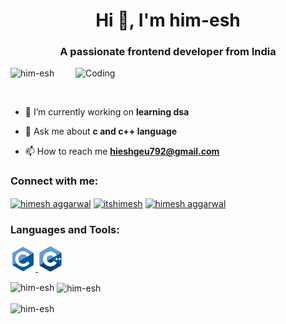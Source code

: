 
<h1 align="center">Hi 👋, I'm him-esh</h1>
<h3 align="center">A passionate frontend developer from India</h3>
<img align="right" alt="Coding" width="400" src="https://cdn.dribbble.com/users/1162077/screenshots/3848914/programmer.gif">

<p align="left"> <img src="https://komarev.com/ghpvc/?username=him-esh&label=Profile%20views&color=0e75b6&style=flat" alt="him-esh" /> </p>

<p align="left"> <a href="https://twitter.com/" target="blank"><img src="https://img.shields.io/twitter/follow/?logo=twitter&style=for-the-badge" alt="" /></a> </p>

- 🔭 I’m currently working on **learning dsa**

- 💬 Ask me about **c and c++ language**

- 📫 How to reach me **hieshgeu792@gmail.com**

<h3 align="left">Connect with me:</h3>
<p align="left">
<a href="https://linkedin.com/in/himesh aggarwal" target="blank"><img align="center" src="https://raw.githubusercontent.com/rahuldkjain/github-profile-readme-generator/master/src/images/icons/Social/linked-in-alt.svg" alt="himesh aggarwal" height="30" width="40" /></a>
<a href="https://www.codechef.com/users/itshimesh" target="blank"><img align="center" src="https://cdn.jsdelivr.net/npm/simple-icons@3.1.0/icons/codechef.svg" alt="itshimesh" height="30" width="40" /></a>
<a href="https://www.hackerrank.com/himesh aggarwal" target="blank"><img align="center" src="https://raw.githubusercontent.com/rahuldkjain/github-profile-readme-generator/master/src/images/icons/Social/hackerrank.svg" alt="himesh aggarwal" height="30" width="40" /></a>
</p>

<h3 align="left">Languages and Tools:</h3>
<p align="left"> <a href="https://www.cprogramming.com/" target="_blank" rel="noreferrer"> <img src="https://raw.githubusercontent.com/devicons/devicon/master/icons/c/c-original.svg" alt="c" width="40" height="40"/> </a> <a href="https://www.w3schools.com/cpp/" target="_blank" rel="noreferrer"> <img src="https://raw.githubusercontent.com/devicons/devicon/master/icons/cplusplus/cplusplus-original.svg" alt="cplusplus" width="40" height="40"/> </a> </p>

<p><img align="left" src="https://github-readme-stats.vercel.app/api/top-langs?username=him-esh&show_icons=true&locale=en&layout=compact" alt="him-esh" /></p>

<p>&nbsp;<img align="center" src="https://github-readme-stats.vercel.app/api?username=him-esh&show_icons=true&locale=en" alt="him-esh" /></p>

<p><img align="center" src="https://github-readme-streak-stats.herokuapp.com/?user=him-esh&" alt="him-esh" /></p>

